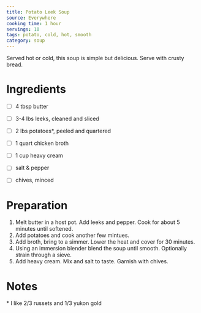 ```yaml
---
title: Potato Leek Soup
source: Everywhere
cooking time: 1 hour
servings: 10
tags: potato, cold, hot, smooth
category: soup
---
```


Served hot or cold, this soup is simple but delicious. Serve with crusty bread.

Ingredients
===========

* [ ] 4 tbsp butter
* [ ] 3-4 lbs leeks, cleaned and sliced
* [ ] 2 lbs potatoes*, peeled and quartered
* [ ] 1 quart chicken broth
* [ ] 1 cup heavy cream
* [ ] salt & pepper
* [ ] chives, minced


Preparation
===========
1. Melt butter in a host pot. Add leeks and pepper. Cook for about 5 minutes until softened.
2. Add potatoes and cook another few mintues. 
3. Add broth, bring to a simmer. Lower the heat and cover for 30 minutes.
4. Using an immersion blender blend the soup until smooth. Optionally strain through a sieve.
5. Add heavy cream. Mix and salt to taste. Garnish with chives.


Notes
=====

\* I like 2/3 russets and 1/3 yukon gold
